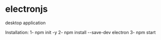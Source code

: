 # electronjs
desktop application

Installation:
1- npm init -y
2- npm install --save-dev electron
3- npm start